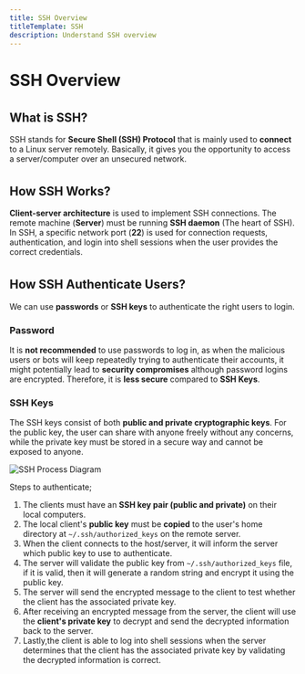 ```yaml
---
title: SSH Overview
titleTemplate: SSH
description: Understand SSH overview
---
```


<h1>SSH Overview</h1>

## What is SSH?

SSH stands for **Secure Shell (SSH) Protocol** that is mainly used to **connect** to a Linux server remotely. Basically, it gives you the opportunity to access a server/computer over an unsecured network.

## How SSH Works?

**Client-server architecture** is used to implement SSH connections. The remote machine (**Server**) must be running **SSH daemon** (The heart of SSH). In SSH, a specific network port (**22**) is used for connection requests, authentication, and login into shell sessions when the user provides the correct credentials.

## How SSH Authenticate Users?

We can use **passwords** or **SSH keys** to authenticate the right users to login.

### Password

It is **not recommended** to use passwords to log in, as when the malicious users or bots will keep repeatedly trying to authenticate their accounts, it might potentially lead to **security compromises** although password logins are encrypted. Therefore, it is **less secure** compared to **SSH Keys**.

### SSH Keys

The SSH keys consist of both **public and private cryptographic keys**. For the public key, the user can share with anyone freely without any concerns, while the private key must be stored in a secure way and cannot be exposed to anyone.

![SSH Process Diagram](/docs/ssh/ssh_process.gif)

Steps to authenticate;

1. The clients must have an **SSH key pair (public and private)** on their local computers.
2. The local client's **public key** must be **copied** to the user's home directory at `~/.ssh/authorized_keys` on the remote server.
3. When the client connects to the host/server, it will inform the server which public key to use to authenticate.
4. The server will validate the public key from `~/.ssh/authorized_keys` file, if it is valid, then it will generate a random string and encrypt it using the public key.
5. The server will send the encrypted message to the client to test whether the client has the associated private key.
6. After receiving an encrypted message from the server, the client will use the **client's private key** to decrypt and send the decrypted information back to the server.
7. Lastly,the client is able to log into shell sessions when the server determines that the client has the associated private key by validating the decrypted information is correct.

<style scoped>
h2 {
  margin-top: 36px;
}
</style>
